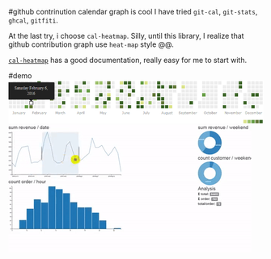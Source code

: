 #github contrinution calendar graph is cool
I have tried `git-cal`, `git-stats`, `ghcal`, `gitfiti`.

At the last try, i choose `cal-heatmap`. Silly, until this library, I realize that github contribution graph use `heat-map` style @@.

[`cal-heatmap`](https://github.com/wa0x6e/cal-heatmap) has a good documentation, really easy for me to start with.

#demo
![cal-heat-map](cal-heat-map-2016-08-15_145146.png)
![dc-demo](giphy-dc-2016-08-15_1451500.gif)